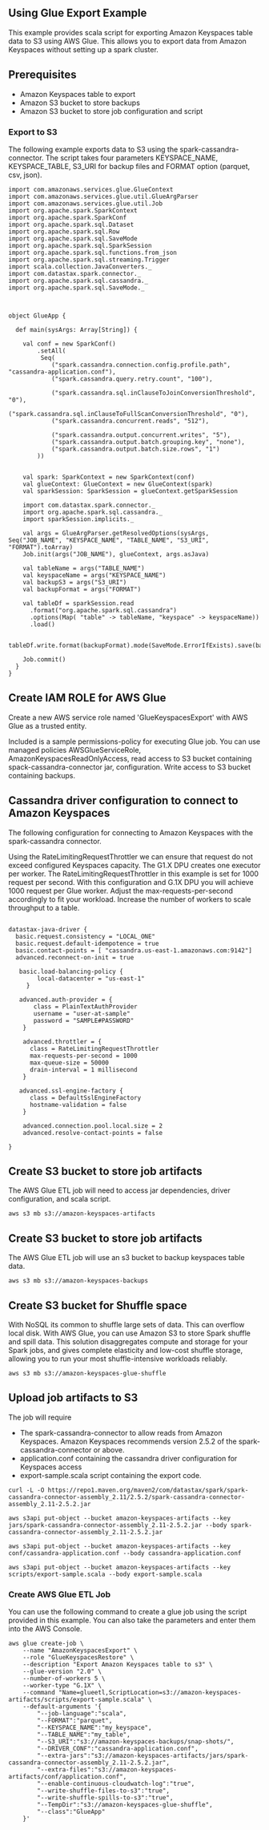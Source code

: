 ## Using Glue Export Example
This example provides scala script for exporting Amazon Keyspaces table data to S3 using AWS Glue. This allows you to export data from Amazon Keyspaces without setting up a spark cluster.

## Prerequisites
* Amazon Keyspaces table to export
* Amazon S3 bucket to store backups
* Amazon S3 bucket to store job configuration and script

### Export to S3
The following example exports data to S3 using the spark-cassandra-connector. The script takes four parameters KEYSPACE_NAME, KEYSPACE_TABLE, S3_URI for backup files and FORMAT option (parquet, csv, json).  


```
import com.amazonaws.services.glue.GlueContext
import com.amazonaws.services.glue.util.GlueArgParser
import com.amazonaws.services.glue.util.Job
import org.apache.spark.SparkContext
import org.apache.spark.SparkConf
import org.apache.spark.sql.Dataset
import org.apache.spark.sql.Row
import org.apache.spark.sql.SaveMode
import org.apache.spark.sql.SparkSession
import org.apache.spark.sql.functions.from_json
import org.apache.spark.sql.streaming.Trigger
import scala.collection.JavaConverters._
import com.datastax.spark.connector._
import org.apache.spark.sql.cassandra._
import org.apache.spark.sql.SaveMode._



object GlueApp {

  def main(sysArgs: Array[String]) {

    val conf = new SparkConf()
        .setAll(
         Seq(
            ("spark.cassandra.connection.config.profile.path",  "cassandra-application.conf"),
            ("spark.cassandra.query.retry.count", "100"),

            ("spark.cassandra.sql.inClauseToJoinConversionThreshold", "0"),
            ("spark.cassandra.sql.inClauseToFullScanConversionThreshold", "0"),
            ("spark.cassandra.concurrent.reads", "512"),

            ("spark.cassandra.output.concurrent.writes", "5"),
            ("spark.cassandra.output.batch.grouping.key", "none"),
            ("spark.cassandra.output.batch.size.rows", "1")
        ))


    val spark: SparkContext = new SparkContext(conf)
    val glueContext: GlueContext = new GlueContext(spark)
    val sparkSession: SparkSession = glueContext.getSparkSession

    import com.datastax.spark.connector._
    import org.apache.spark.sql.cassandra._
    import sparkSession.implicits._

    val args = GlueArgParser.getResolvedOptions(sysArgs, Seq("JOB_NAME", "KEYSPACE_NAME", "TABLE_NAME", "S3_URI", "FORMAT").toArray)
    Job.init(args("JOB_NAME"), glueContext, args.asJava)

    val tableName = args("TABLE_NAME")
    val keyspaceName = args("KEYSPACE_NAME")
    val backupS3 = args("S3_URI")
    val backupFormat = args("FORMAT")

    val tableDf = sparkSession.read
      .format("org.apache.spark.sql.cassandra")
      .options(Map( "table" -> tableName, "keyspace" -> keyspaceName))
      .load()

    tableDf.write.format(backupFormat).mode(SaveMode.ErrorIfExists).save(backupS3)

    Job.commit()
  }
}

```


## Create IAM ROLE for AWS Glue
Create a new AWS service role named 'GlueKeyspacesExport' with AWS Glue as a trusted entity.

Included is a sample permissions-policy for executing Glue job. You can use managed policies AWSGlueServiceRole, AmazonKeyspacesReadOnlyAccess, read access to S3 bucket containing spack-cassandra-connector jar, configuration. Write access to S3 bucket containing backups.


## Cassandra driver configuration to connect to Amazon Keyspaces
The following configuration for connecting to Amazon Keyspaces with the spark-cassandra connector.

Using the RateLimitingRequestThrottler we can ensure that request do not exceed configured Keyspaces capacity. The G1.X DPU creates one executor per worker. The RateLimitingRequestThrottler in this example is set for 1000 request per second. With this configuration and G.1X DPU you will achieve 1000 request per Glue worker. Adjust the max-requests-per-second accordingly to fit your workload. Increase the number of workers to scale throughput to a table.

```

datastax-java-driver {
  basic.request.consistency = "LOCAL_ONE"
  basic.request.default-idempotence = true
  basic.contact-points = [ "cassandra.us-east-1.amazonaws.com:9142"]
  advanced.reconnect-on-init = true

   basic.load-balancing-policy {
        local-datacenter = "us-east-1"
     }

   advanced.auth-provider = {
       class = PlainTextAuthProvider
       username = "user-at-sample"
       password = "SAMPLE#PASSWORD"
    }

    advanced.throttler = {
      class = RateLimitingRequestThrottler
      max-requests-per-second = 1000
      max-queue-size = 50000
      drain-interval = 1 millisecond
    }

   advanced.ssl-engine-factory {
      class = DefaultSslEngineFactory
      hostname-validation = false
    }

    advanced.connection.pool.local.size = 2
    advanced.resolve-contact-points = false

}

```

## Create S3 bucket to store job artifacts
The AWS Glue ETL job will need to access jar dependencies, driver configuration, and scala script.
```
aws s3 mb s3://amazon-keyspaces-artifacts
```

## Create S3 bucket to store job artifacts
The AWS Glue ETL job will use an s3 bucket to backup keyspaces table data.
```
aws s3 mb s3://amazon-keyspaces-backups
```


## Create S3 bucket for Shuffle space
With NoSQL its common to shuffle large sets of data. This can overflow local disk.  With AWS Glue, you can  use Amazon S3 to store Spark shuffle and spill data. This solution disaggregates compute and storage for your Spark jobs, and gives complete elasticity and low-cost shuffle storage, allowing you to run your most shuffle-intensive workloads reliably.

```
aws s3 mb s3://amazon-keyspaces-glue-shuffle
```



## Upload job artifacts to S3
The job will require
* The spark-cassandra-connector to allow reads from Amazon Keyspaces. Amazon Keyspaces recommends version 2.5.2 of the spark-cassandra-connector or above.
* application.conf containing the cassandra driver configuration for Keyspaces access
* export-sample.scala script containing the export code.

```
curl -L -O https://repo1.maven.org/maven2/com/datastax/spark/spark-cassandra-connector-assembly_2.11/2.5.2/spark-cassandra-connector-assembly_2.11-2.5.2.jar

aws s3api put-object --bucket amazon-keyspaces-artifacts --key jars/spark-cassandra-connector-assembly_2.11-2.5.2.jar --body spark-cassandra-connector-assembly_2.11-2.5.2.jar

aws s3api put-object --bucket amazon-keyspaces-artifacts --key conf/cassandra-application.conf --body cassandra-application.conf

aws s3api put-object --bucket amazon-keyspaces-artifacts --key scripts/export-sample.scala --body export-sample.scala

```
### Create AWS Glue ETL Job
You can use the following command to create a glue job using the script provided in this example. You can also take the parameters and enter them into the AWS Console.
```
aws glue create-job \
    --name "AmazonKeyspacesExport" \
    --role "GlueKeyspacesRestore" \
    --description "Export Amazon Keyspaces table to s3" \
    --glue-version "2.0" \
    --number-of-workers 5 \
    --worker-type "G.1X" \
    --command "Name=glueetl,ScriptLocation=s3://amazon-keyspaces-artifacts/scripts/export-sample.scala" \
    --default-arguments '{
        "--job-language":"scala",
        "--FORMAT":"parquet",
        "--KEYSPACE_NAME":"my_keyspace",
        "--TABLE_NAME":"my_table",
        "--S3_URI":"s3://amazon-keyspaces-backups/snap-shots/",
        "--DRIVER_CONF":"cassandra-application.conf",
        "--extra-jars":"s3://amazon-keyspaces-artifacts/jars/spark-cassandra-connector-assembly_2.11-2.5.2.jar",
        "--extra-files":"s3://amazon-keyspaces-artifacts/conf/application.conf",
        "--enable-continuous-cloudwatch-log":"true",
        "--write-shuffle-files-to-s3":"true",
        "--write-shuffle-spills-to-s3":"true",
        "--TempDir":"s3://amazon-keyspaces-glue-shuffle",
        "--class":"GlueApp"
    }'
```
